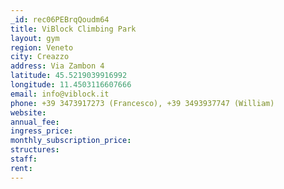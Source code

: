 ```yaml
---
_id: rec06PEBrqQoudm64
title: ViBlock Climbing Park
layout: gym
region: Veneto
city: Creazzo
address: Via Zambon 4
latitude: 45.5219039916992
longitude: 11.4503116607666
email: info@viblock.it
phone: +39 3473917273 (Francesco), +39 3493937747 (William)
website: 
annual_fee: 
ingress_price: 
monthly_subscription_price: 
structures: 
staff: 
rent: 
---
```


